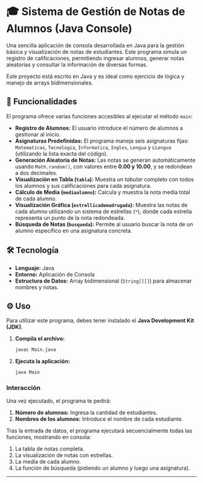 # 🎓 Sistema de Gestión de Notas de Alumnos (Java Console)

Una sencilla aplicación de consola desarrollada en Java para la gestión básica y visualización de notas de estudiantes. Este programa simula un registro de calificaciones, permitiendo ingresar alumnos, generar notas aleatorias y consultar la información de diversas formas.

Este proyecto está escrito en Java y es ideal como ejercicio de lógica y manejo de arrays bidimensionales.

## 🚀 Funcionalidades

El programa ofrece varias funciones accesibles al ejecutar el método `main`:

* **Registro de Alumnos:** El usuario introduce el número de alumnos a gestionar al inicio.
* **Asignaturas Predefinidas:** El programa maneja seis asignaturas fijas: `Matematicas`, `Tecnologia`, `Informatica`, `Ingles`, `Lengua` y `LLengua` (utilizando la lista exacta del código).
* **Generación Aleatoria de Notas:** Las notas se generan automáticamente usando `Math.random()`, con valores entre **0.00 y 10.00**, y se redondean a dos decimales.
* **Visualización en Tabla (`tabla`):** Muestra un *tabular* completo con todos los alumnos y sus calificaciones para cada asignatura.
* **Cálculo de Media (`mediaalumno`):** Calcula y muestra la nota media total de cada alumno.
* **Visualización Gráfica (`estrellicademadrugada`):** Muestra las notas de cada alumno utilizando un sistema de estrellas (`*`), donde cada estrella representa un punto de la nota redondeada.
* **Búsqueda de Notas (`busqueda`):** Permite al usuario buscar la nota de un alumno específico en una asignatura concreta.

## 🛠️ Tecnología

* **Lenguaje:** Java
* **Entorno:** Aplicación de Consola
* **Estructura de Datos:** Array bidimensional (`String[][]`) para almacenar nombres y notas.

## ⚙️ Uso

Para utilizar este programa, debes tener instalado el **Java Development Kit (JDK)**.

1.  **Compila el archivo:**
    ```bash
    javac Main.java
    ```

2.  **Ejecuta la aplicación:**
    ```bash
    java Main
    ```

### Interacción

Una vez ejecutado, el programa te pedirá:

1.  **Número de alumnos:** Ingresa la cantidad de estudiantes.
2.  **Nombres de los alumnos:** Introduce el nombre de cada estudiante.

Tras la entrada de datos, el programa ejecutará secuencialmente todas las funciones, mostrando en consola:
1. La tabla de notas completa.
2. La visualización de notas con estrellas.
3. La media de cada alumno.
4. La función de búsqueda (pidiendo un alumno y luego una asignatura).

---
